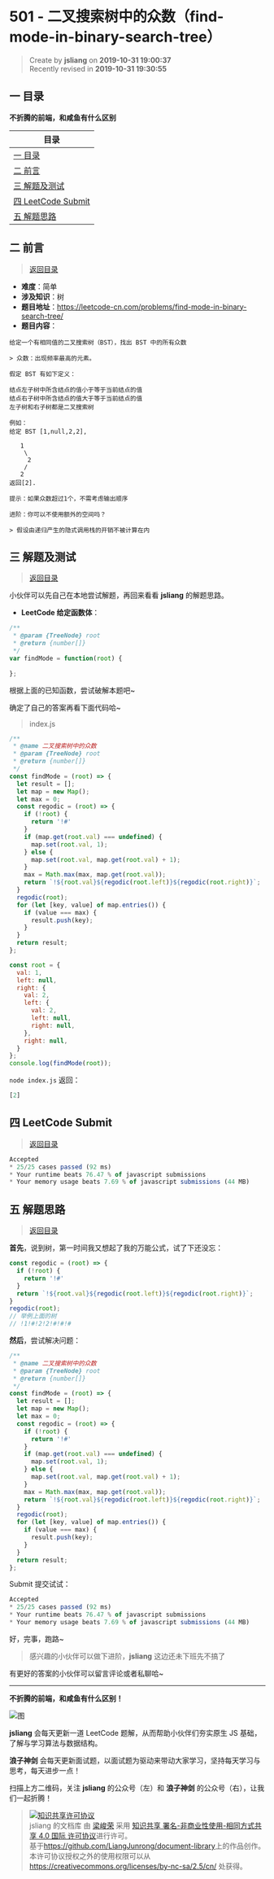 501 - 二叉搜索树中的众数（find-mode-in-binary-search-tree）
===

> Create by **jsliang** on **2019-10-31 19:00:37**  
> Recently revised in **2019-10-31 19:30:55**

## <a name="chapter-one" id="chapter-one"></a>一 目录

**不折腾的前端，和咸鱼有什么区别**

| 目录 |
| --- | 
| [一 目录](#chapter-one) | 
| <a name="catalog-chapter-two" id="catalog-chapter-two"></a>[二 前言](#chapter-two) |
| <a name="catalog-chapter-three" id="catalog-chapter-three"></a>[三 解题及测试](#chapter-three) |
| <a name="catalog-chapter-four" id="catalog-chapter-four"></a>[四 LeetCode Submit](#chapter-four) |
| <a name="catalog-chapter-five" id="catalog-chapter-five"></a>[五 解题思路](#chapter-five) |

## <a name="chapter-two" id="chapter-two"></a>二 前言

> [返回目录](#chapter-one)

* **难度**：简单
* **涉及知识**：树
* **题目地址**：https://leetcode-cn.com/problems/find-mode-in-binary-search-tree/
* **题目内容**：

```
给定一个有相同值的二叉搜索树（BST），找出 BST 中的所有众数

> 众数：出现频率最高的元素。

假定 BST 有如下定义：

结点左子树中所含结点的值小于等于当前结点的值
结点右子树中所含结点的值大于等于当前结点的值
左子树和右子树都是二叉搜索树

例如：
给定 BST [1,null,2,2],

   1
    \
     2
    /
   2
返回[2].

提示：如果众数超过1个，不需考虑输出顺序

进阶：你可以不使用额外的空间吗？

> 假设由递归产生的隐式调用栈的开销不被计算在内
```

## <a name="chapter-three" id="chapter-three"></a>三 解题及测试

> [返回目录](#chapter-one)

小伙伴可以先自己在本地尝试解题，再回来看看 **jsliang** 的解题思路。

* **LeetCode 给定函数体**：

```js
/**
 * @param {TreeNode} root
 * @return {number[]}
 */
var findMode = function(root) {
  
};
```

根据上面的已知函数，尝试破解本题吧~

确定了自己的答案再看下面代码哈~

> index.js

```js
/**
 * @name 二叉搜索树中的众数
 * @param {TreeNode} root
 * @return {number[]}
 */
const findMode = (root) => {
  let result = [];
  let map = new Map();
  let max = 0;
  const regodic = (root) => {
    if (!root) {
      return '!#'
    }
    if (map.get(root.val) === undefined) {
      map.set(root.val, 1);
    } else {
      map.set(root.val, map.get(root.val) + 1);
    }
    max = Math.max(max, map.get(root.val));
    return `!${root.val}${regodic(root.left)}${regodic(root.right)}`;
  }
  regodic(root);
  for (let [key, value] of map.entries()) {
    if (value === max) {
      result.push(key);
    }
  }
  return result;
};

const root = {
  val: 1,
  left: null,
  right: {
    val: 2,
    left: {
      val: 2,
      left: null,
      right: null,
    },
    right: null,
  }
};
console.log(findMode(root));
```

`node index.js` 返回：

```js
[2]
```

## <a name="chapter-four" id="chapter-four"></a>四 LeetCode Submit

> [返回目录](#chapter-one)

```js
Accepted
* 25/25 cases passed (92 ms)
* Your runtime beats 76.47 % of javascript submissions
* Your memory usage beats 7.69 % of javascript submissions (44 MB)
```

## <a name="chapter-five" id="chapter-five"></a>五 解题思路

> [返回目录](#chapter-one)

**首先**，说到树，第一时间我又想起了我的万能公式，试了下还没忘：

```js
const regodic = (root) => {
  if (!root) {
    return '!#'
  }
  return `!${root.val}${regodic(root.left)}${regodic(root.right)}`;
}
regodic(root);
// 举例上面的树
// !1!#!2!2!#!#!#
```

**然后**，尝试解决问题：

```js
/**
 * @name 二叉搜索树中的众数
 * @param {TreeNode} root
 * @return {number[]}
 */
const findMode = (root) => {
  let result = [];
  let map = new Map();
  let max = 0;
  const regodic = (root) => {
    if (!root) {
      return '!#'
    }
    if (map.get(root.val) === undefined) {
      map.set(root.val, 1);
    } else {
      map.set(root.val, map.get(root.val) + 1);
    }
    max = Math.max(max, map.get(root.val));
    return `!${root.val}${regodic(root.left)}${regodic(root.right)}`;
  }
  regodic(root);
  for (let [key, value] of map.entries()) {
    if (value === max) {
      result.push(key);
    }
  }
  return result;
};
```

Submit 提交试试：

```js
Accepted
* 25/25 cases passed (92 ms)
* Your runtime beats 76.47 % of javascript submissions
* Your memory usage beats 7.69 % of javascript submissions (44 MB)
```

好，完事，跑路~

> 感兴趣的小伙伴可以做下进阶，**jsliang** 这边还未下班先不搞了

有更好的答案的小伙伴可以留言评论或者私聊哈~

---

**不折腾的前端，和咸鱼有什么区别！**

![图](../../../public-repertory/img/z-index-small.png)

**jsliang** 会每天更新一道 LeetCode 题解，从而帮助小伙伴们夯实原生 JS 基础，了解与学习算法与数据结构。

**浪子神剑** 会每天更新面试题，以面试题为驱动来带动大家学习，坚持每天学习与思考，每天进步一点！

扫描上方二维码，关注 **jsliang** 的公众号（左）和 **浪子神剑** 的公众号（右），让我们一起折腾！

> <a rel="license" href="http://creativecommons.org/licenses/by-nc-sa/4.0/"><img alt="知识共享许可协议" style="border-width:0" src="https://i.creativecommons.org/l/by-nc-sa/4.0/88x31.png" /></a><br /><span xmlns:dct="http://purl.org/dc/terms/" property="dct:title">jsliang 的文档库</span> 由 <a xmlns:cc="http://creativecommons.org/ns#" href="https://github.com/LiangJunrong/document-library" property="cc:attributionName" rel="cc:attributionURL">梁峻荣</a> 采用 <a rel="license" href="http://creativecommons.org/licenses/by-nc-sa/4.0/">知识共享 署名-非商业性使用-相同方式共享 4.0 国际 许可协议</a>进行许可。<br />基于<a xmlns:dct="http://purl.org/dc/terms/" href="https://github.com/LiangJunrong/document-library" rel="dct:source">https://github.com/LiangJunrong/document-library</a>上的作品创作。<br />本许可协议授权之外的使用权限可以从 <a xmlns:cc="http://creativecommons.org/ns#" href="https://creativecommons.org/licenses/by-nc-sa/2.5/cn/" rel="cc:morePermissions">https://creativecommons.org/licenses/by-nc-sa/2.5/cn/</a> 处获得。